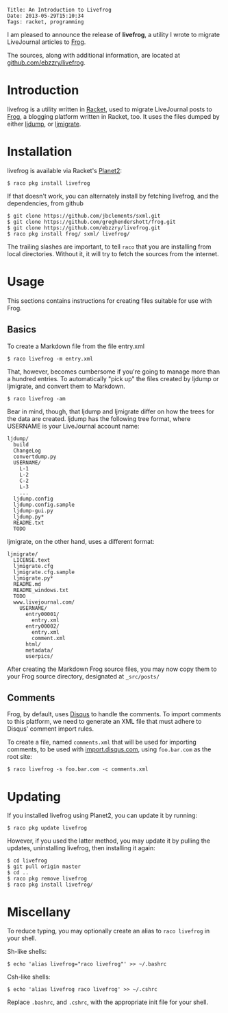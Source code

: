     Title: An Introduction to Livefrog
    Date: 2013-05-29T15:10:34
    Tags: racket, programming

I am pleased to announce the release of **livefrog**, a utility I
wrote to migrate LiveJournal articles to
[Frog](http://github.com/greghendershott/frog).

The sources, along with additional information, are located at
[github.com/ebzzry/livefrog](http://github.com/ebzzry/livefrog).

<!-- more -->

# Introduction

livefrog is a utility written in [Racket](http://racket-lang.org), used to migrate LiveJournal posts to
[Frog](https://github.com/greghendershott/frog/), a blogging
platform written in Racket, too. It uses the files dumped by either
[ljdump](http://hewgill.com/ljdump/), or
[ljmigrate](http://github.com/ceejbot/ljmigrate).


# Installation

livefrog is available via Racket's
[Planet2](http://pkg.racket-lang.org):

```
$ raco pkg install livefrog
```

If that doesn't work, you can alternately install by fetching livefrog, and the
dependencies, from github

```
$ git clone https://github.com/jbclements/sxml.git
$ git clone https://github.com/greghendershott/frog.git
$ git clone https://github.com/ebzzry/livefrog.git
$ raco pkg install frog/ sxml/ livefrog/
```

The trailing slashes are important, to tell `raco` that you are
installing from local directories. Without it, it will try to fetch
the sources from the internet.


# Usage

This sections contains instructions for creating files suitable for
use with Frog.

## Basics

To create a Markdown file from the file entry.xml

```
$ raco livefrog -m entry.xml
```

That, however, becomes cumbersome if you're going to manage more than a hundred
entries. To automatically "pick up" the files created by ljdump or ljmigrate,
and convert them to Markdown.

```
$ raco livefrog -am
```

Bear in mind, though, that ljdump and ljmigrate differ on how the trees for the
data are created. ljdump has the following tree format, where USERNAME is your
LiveJournal account name:

```
ljdump/
  build
  ChangeLog
  convertdump.py
  USERNAME/
    L-1
    L-2
    C-2
    L-3
    ...
  ljdump.config
  ljdump.config.sample
  ljdump-gui.py
  ljdump.py*
  README.txt
  TODO
```

ljmigrate, on the other hand, uses a different format:

```
ljmigrate/
  LICENSE.text
  ljmigrate.cfg
  ljmigrate.cfg.sample
  ljmigrate.py*
  README.md
  README_windows.txt
  TODO
  www.livejournal.com/
    USERNAME/
      entry00001/
        entry.xml
      entry00002/
        entry.xml
        comment.xml
      html/
      metadata/
      userpics/
```

After creating the Markdown Frog source files, you may now copy them
to your Frog source directory, designated at `_src/posts/`

## Comments

Frog, by default, uses [Disqus](http://disqus.com) to handle the
comments. To import comments to this platform, we need to generate an XML file
that must adhere to Disqus' comment import rules.

To create a file, named `comments.xml` that will be used for importing
comments, to be used with [import.disqus.com](http://import.disqus.com/), using `foo.bar.com` as the root site:

```
$ raco livefrog -s foo.bar.com -c comments.xml
```


# Updating

If you installed livefrog using Planet2, you can update it by running:

```
$ raco pkg update livefrog
```

However, if you used the latter method, you may update it by pulling
the updates, uninstalling livefrog, then installing it
again:

```
$ cd livefrog
$ git pull origin master
$ cd ..
$ raco pkg remove livefrog
$ raco pkg install livefrog/
```


# Miscellany

To reduce typing, you may optionally create an alias to `raco
livefrog` in your shell.

Sh-like shells:

```
$ echo 'alias livefrog="raco livefrog"' >> ~/.bashrc
```

Csh-like shells:

```
$ echo 'alias livefrog raco livefrog' >> ~/.cshrc
```

Replace `.bashrc`, and `.cshrc`, with the appropriate init file for
your shell.
